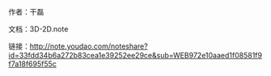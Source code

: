 作者：干磊

文档：3D-2D.note

链接：http://note.youdao.com/noteshare?id=33fdd34b6a272b83cea1e39252ee29ce&sub=WEB972e10aaed1f08581f9f7a18f695f55c
